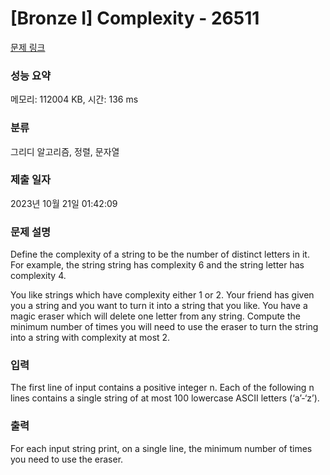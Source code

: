 # [Bronze I] Complexity - 26511 

[문제 링크](https://www.acmicpc.net/problem/26511) 

### 성능 요약

메모리: 112004 KB, 시간: 136 ms

### 분류

그리디 알고리즘, 정렬, 문자열

### 제출 일자

2023년 10월 21일 01:42:09

### 문제 설명

<p>Define the complexity of a string to be the number of distinct letters in it. For example, the string string has complexity 6 and the string letter has complexity 4.</p>

<p>You like strings which have complexity either 1 or 2. Your friend has given you a string and you want to turn it into a string that you like. You have a magic eraser which will delete one letter from any string. Compute the minimum number of times you will need to use the eraser to turn the string into a string with complexity at most 2.</p>

### 입력 

 <p>The first line of input contains a positive integer n. Each of the following n lines contains a single string of at most 100 lowercase ASCII letters (‘a’-‘z’).</p>

### 출력 

 <p>For each input string print, on a single line, the minimum number of times you need to use the eraser.</p>

